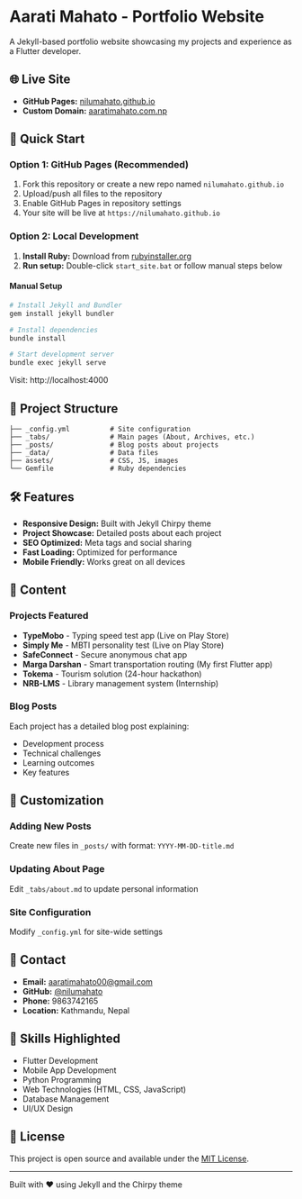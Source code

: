 # Aarati Mahato - Portfolio Website

A Jekyll-based portfolio website showcasing my projects and experience as a Flutter developer.

## 🌐 Live Site

- **GitHub Pages:** [nilumahato.github.io](https://nilumahato.github.io)
- **Custom Domain:** [aaratimahato.com.np](https://aaratimahato.com.np)

## 🚀 Quick Start

### Option 1: GitHub Pages (Recommended)
1. Fork this repository or create a new repo named `nilumahato.github.io`
2. Upload/push all files to the repository
3. Enable GitHub Pages in repository settings
4. Your site will be live at `https://nilumahato.github.io`

### Option 2: Local Development
1. **Install Ruby:** Download from [rubyinstaller.org](https://rubyinstaller.org/downloads/)
2. **Run setup:** Double-click `start_site.bat` or follow manual steps below

#### Manual Setup
```bash
# Install Jekyll and Bundler
gem install jekyll bundler

# Install dependencies
bundle install

# Start development server
bundle exec jekyll serve
```

Visit: http://localhost:4000

## 📁 Project Structure

```
├── _config.yml          # Site configuration
├── _tabs/               # Main pages (About, Archives, etc.)
├── _posts/              # Blog posts about projects
├── _data/               # Data files
├── assets/              # CSS, JS, images
└── Gemfile              # Ruby dependencies
```

## 🛠️ Features

- **Responsive Design:** Built with Jekyll Chirpy theme
- **Project Showcase:** Detailed posts about each project
- **SEO Optimized:** Meta tags and social sharing
- **Fast Loading:** Optimized for performance
- **Mobile Friendly:** Works great on all devices

## 📝 Content

### Projects Featured
- **TypeMobo** - Typing speed test app (Live on Play Store)
- **Simply Me** - MBTI personality test (Live on Play Store)
- **SafeConnect** - Secure anonymous chat app
- **Marga Darshan** - Smart transportation routing (My first Flutter app)
- **Tokema** - Tourism solution (24-hour hackathon)
- **NRB-LMS** - Library management system (Internship)

### Blog Posts
Each project has a detailed blog post explaining:
- Development process
- Technical challenges
- Learning outcomes
- Key features

## 🔧 Customization

### Adding New Posts
Create new files in `_posts/` with format: `YYYY-MM-DD-title.md`

### Updating About Page
Edit `_tabs/about.md` to update personal information

### Site Configuration
Modify `_config.yml` for site-wide settings

## 📱 Contact

- **Email:** aaratimahato00@gmail.com
- **GitHub:** [@nilumahato](https://github.com/nilumahato)
- **Phone:** 9863742165
- **Location:** Kathmandu, Nepal

## 🎯 Skills Highlighted

- Flutter Development
- Mobile App Development
- Python Programming
- Web Technologies (HTML, CSS, JavaScript)
- Database Management
- UI/UX Design

## 📄 License

This project is open source and available under the [MIT License](LICENSE).

---

Built with ❤️ using Jekyll and the Chirpy theme
